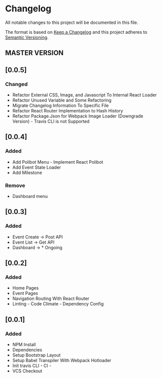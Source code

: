 # Changelog
All notable changes to this project will be documented in this file.

The format is based on [Keep a Changelog](http://keepachangelog.com/en/1.0.0/)
and this project adheres to [Semantic Versioning](http://semver.org/spec/v2.0.0.html).

## MASTER VERSION 

## [0.0.5]
### Changed
- Refactor External CSS, Image, and Javascript To Internal React Loader
- Refactor Unused Variable and Some Refactoring
- Migrate Changelog Information To Specific File
- Refactor React Router Implementation to Hash History
- Refactor Package.Json for Webpack Image Loader (Downgrade Version) - Travis CLI is not Supported 

## [0.0.4]
### Added
- Add Polibot Menu - Implement React Polibot 
- Add Event State Loader
- Add Milestone
### Remove
- Dashboard menu

## [0.0.3]
### Added
- Event Create -> Post API 
- Event List   -> Get  API
- Dashboard    -> * Ongoing

## [0.0.2] 
### Added
- Home Pages
- Event Pages
- Navigation Routing With React Router
- Linting - Code Climate - Dependency Config

## [0.0.1] 
### Added
- NPM Install
- Dependencies
- Setup Bootstrap Layout
- Setup Babel Transpiler With Webpack Hotloader
- Init travis CLI - CI -
- VCS Checkout 
          


            
           